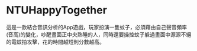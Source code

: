 # NTUHappyTogether
這是一款結合音訊分析的App遊戲，玩家扮演一隻蚊子，必須藉由自己聲音頻率(音高)的變化，吵醒畫面正中央熟睡的人，同時還要操控蚊子躲過畫面中源源不絕的電蚊拍攻擊，花的時間越短則分數越高。
